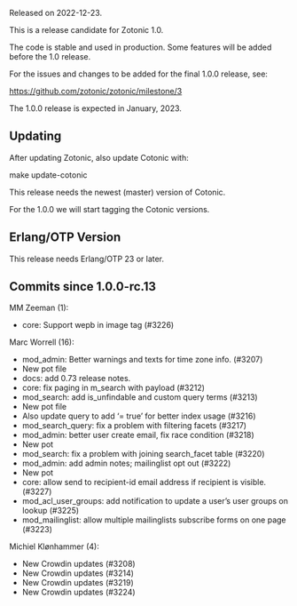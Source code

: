 Released on 2022-12-23.

This is a release candidate for Zotonic 1.0.

The code is stable and used in production. Some features will be added before the 1.0 release.

For the issues and changes to be added for the final 1.0.0 release, see:

<https://github.com/zotonic/zotonic/milestone/3>

The 1.0.0 release is expected in January, 2023.



Updating
--------

After updating Zotonic, also update Cotonic with:

make update-cotonic

This release needs the newest (master) version of Cotonic.

For the 1.0.0 we will start tagging the Cotonic versions.



Erlang/OTP Version
------------------

This release needs Erlang/OTP 23 or later.



Commits since 1.0.0-rc.13
-------------------------

MM Zeeman (1):

*   core: Support wepb in image tag (#3226)

Marc Worrell (16):

*   mod\_admin: Better warnings and texts for time zone info. (#3207)
*   New pot file
*   docs: add 0.73 release notes.
*   core: fix paging in m\_search with payload (#3212)
*   mod\_search: add is\_unfindable and custom query terms (#3213)
*   New pot file
*   Also update query to add ‘= true’ for better index usage (#3216)
*   mod\_search\_query: fix a problem with filtering facets (#3217)
*   mod\_admin: better user create email, fix race condition (#3218)
*   New pot
*   mod\_search: fix a problem with joining search\_facet table (#3220)
*   mod\_admin: add admin notes; mailinglist opt out (#3222)
*   New pot
*   core: allow send to recipient-id email address if recipient is visible. (#3227)
*   mod\_acl\_user\_groups: add notification to update a user’s user groups on lookup (#3225)
*   mod\_mailinglist: allow multiple mailinglists subscribe forms on one page (#3223)

Michiel Klønhammer (4):

*   New Crowdin updates (#3208)
*   New Crowdin updates (#3214)
*   New Crowdin updates (#3219)
*   New Crowdin updates (#3224)